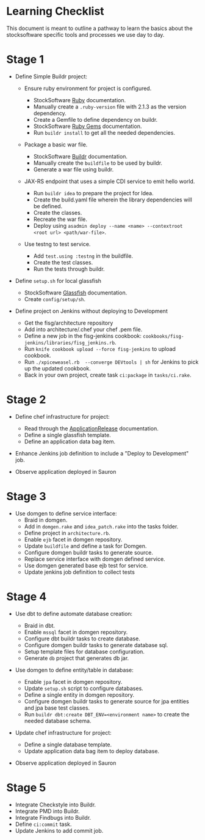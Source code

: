 # Learning Checklist

This document is meant to outline a pathway to learn the basics about the stocksoftware specific tools
and processes we use day to day.

# Stage 1

* Define Simple Buildr project:
    * Ensure ruby environment for project is configured.
        * StockSoftware [Ruby](https://github.com/stocksoftware/way_of_stock/blob/master/Ruby.md) documentation.
        * Manually create a `.ruby-version` file with 2.1.3 as the version dependency.
        * Create a Gemfile to define dependency on buildr.
        * StockSoftware [Ruby Gems](http://guides.rubygems.org/rubygems-basics/) documentation.
        * Run `buildr install` to get all the needed dependencies.

    * Package a basic war file.
        * StockSoftware [Buildr](https://github.com/stocksoftware/way_of_stock/blob/master/Buildr.md) documentation.
        * Manually create the `buildfile` to be used by buildr.
        * Generate a war file using buildr.

    * JAX-RS endpoint that uses a simple CDI service to emit hello world.
        * Run `buildr idea` to prepare the project for Idea.
        * Create the build.yaml file wherein the library dependencies will be defined.
        * Create the classes.
        * Recreate the war file.
        * Deploy using `asadmin deploy --name <name> --contextroot <root url> <path/war-file>`.

    * Use testng to test service.
        * Add `test.using :testng` in the buildfile.
        * Create the test classes.
        * Run the tests through buildr.

* Define `setup.sh` for local glassfish
    * StockSoftware [Glassfish](https://github.com/stocksoftware/way_of_stock/blob/master/GlassFish.md) documentation.
    * Create `config/setup/sh`.

* Define project on Jenkins without deploying to Development
    * Get the fisg/architecture repository
    * Add into architecture/.chef your chef .pem file.
    * Define a new job in the fisg-jenkins cookbook: `cookbooks/fisg-jenkins/libraries/fisg_jenkins.rb`.
    * Run `knife cookbook upload --force fisg-jenkins` to upload cookbook.
    * Run `./xpiceweasel.rb  --converge DEVtools | sh` for Jenkins to pick up the updated cookbook.
    * Back in your own project, create task `ci:package` in `tasks/ci.rake`.

# Stage 2

* Define chef infrastructure for project:
    * Read through the [ApplicationRelease](https://github.com/stocksoftware/way_of_stock/blob/master/ApplicationRelease.md) documentation.
    * Define a single glassfish template.
    * Define an application data bag item.

* Enhance Jenkins job definition to include a "Deploy to Development" job.

* Observe application deployed in Sauron

# Stage 3

* Use domgen to define service interface:
    * Braid in domgen.
    * Add in `domgen.rake` and `idea_patch.rake` into the tasks folder.
    * Define project in `architecture.rb`.
    * Enable `ejb` facet in domgen repository.
    * Update `buildfile` and define a task for Domgen.
    * Configure domgen buildr tasks to generate source.
    * Replace service interface with domgen defined service.
    * Use domgen generated base ejb test for service.
    * Update jenkins job definition to collect tests

# Stage 4	

* Use dbt to define automate database creation:
    * Braid in dbt.
    * Enable `mssql` facet in domgen repository.
    * Configure dbt buildr tasks to create database.
    * Configure domgen buildr tasks to generate database sql.
    * Setup template files for database configuration.
    * Generate `db` project that generates db jar.
* Use domgen to define entity/table in database:
    * Enable `jpa` facet in domgen repository.
    * Update `setup.sh` script to configure databases.
    * Define a single entity in domgen repository.
    * Configure domgen buildr tasks to generate source for jpa entities and jpa base test classes.
    * Run `buildr dbt:create DBT_ENV=<environment name>` to create the needed database schema.
* Update chef infrastructure for project:
    * Define a single database template.
    * Update application data bag item to deploy database.

* Observe application deployed in Sauron

# Stage 5

* Integrate Checkstyle into Buildr.
* Integrate PMD into Buildr.
* Integrate Findbugs into Buildr.
* Define `ci:commit` task.
* Update Jenkins to add commit job.
